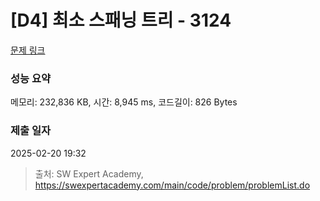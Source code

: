 # [D4] 최소 스패닝 트리 - 3124 

[문제 링크](https://swexpertacademy.com/main/code/problem/problemDetail.do?contestProbId=AV_mSnmKUckDFAWb) 

### 성능 요약

메모리: 232,836 KB, 시간: 8,945 ms, 코드길이: 826 Bytes

### 제출 일자

2025-02-20 19:32



> 출처: SW Expert Academy, https://swexpertacademy.com/main/code/problem/problemList.do
